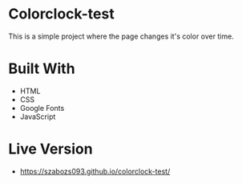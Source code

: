 # Colorclock-test
This is a simple project where the page changes it's color over time.

# Built With
* HTML
* CSS
* Google Fonts
* JavaScript

# Live Version
* https://szabozs093.github.io/colorclock-test/
